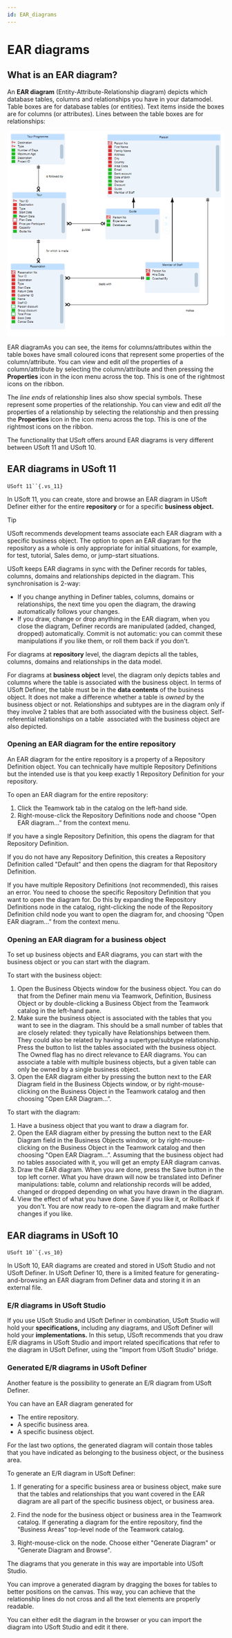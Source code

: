 ```yaml
---
id: EAR_diagrams
---
```


# EAR diagrams

## What is an EAR diagram?

An **EAR diagram** (Entity-Attribute-Relationship diagram) depicts which database tables, columns and relationships you have in your datamodel. Table boxes are for database tables (or entities). Text items inside the boxes are for columns (or attributes). Lines between the table boxes are for relationships:

![](./assets/815eb0c3-4f1c-4f5d-8200-80dfeb867a06.png)

EAR diagramAs you can see, the items for columns/attributes within the table boxes have small coloured icons that represent some properties of the column/attribute. You can view and edit *all* the properties of a column/attribute by selecting the column/attribute and then pressing the **Properties** icon in the icon menu across the top. This is one of the rightmost icons on the ribbon.

The *line ends* of relationship lines also show special symbols. These represent some properties of the relationship. You can view and edit *all* the properties of a relationship by selecting the relationship and then pressing the **Properties** icon in the icon menu across the top. This is one of the rightmost icons on the ribbon.

The functionality that USoft offers around EAR diagrams is very different between USoft 11 and USoft 10.

## EAR diagrams in USoft 11

`USoft 11``{.vs_11}`

In USoft 11, you can create, store and browse an EAR diagram in USoft Definer either for the entire **repository** or for a specific **business object.** 

> [!TIP]
> USoft recommends development teams associate each EAR diagram with a specific business object.
> The option to open an EAR diagram for the repository as a whole is only appropriate for initial situations, for example, for test, tutorial, Sales demo, or jump-start situations.

USoft keeps EAR diagrams in sync with the Definer records for tables, columns, domains and relationships depicted in the diagram. This synchronisation is 2-way:

- If you change anything in Definer tables, columns, domains or relationships, the next time you open the diagram, the drawing automatically follows your changes.
- If you draw, change or drop anything in the EAR diagram, when you close the diagram, Definer records are manipulated (added, changed, dropped) automatically. Commit is not automatic: you can commit these manipulations if you like them, or roll them back if you don't.

For diagrams at **repository** level, the diagram depicts all the tables, columns, domains and relationships in the data model.

For diagrams at **business object** level, the diagram only depicts tables and columns where the table is associated with the business object. In terms of USoft Definer, the table must be in the **data contents** of the business object. It does not make a difference whether a table is *owned* by the business object or not. Relationships and subtypes are in the diagram only if they involve 2 tables that are both associated with the business object. Self-referential relationships on a table  associated with the business object are also depicted.

### Opening an EAR diagram for the entire repository

An EAR diagram for the entire repository is a property of a Repository Definition object. You can technically have multiple Repository Definitions but the intended use is that you keep exactly 1 Repository Definition for your repository.

To open an EAR diagram for the entire repository:

1. Click the Teamwork tab in the catalog on the left-hand side.
2. Right-mouse-click the Repository Definitions node and choose "Open EAR diagram...” from the context menu.

If you have a single Repository Definition, this opens the diagram for that Repository Definition.

If you do not have any Repository Definition, this creates a Repository Definition called "Default” and then opens the diagram for that Repository Definition.

If you have multiple Repository Definitions (not recommended), this raises an error. You need to choose the specific Repository Definition that you want to open the diagram for. Do this by expanding the Repository Definitions node in the catalog, right-clicking the node of the Repository Definition child node you want to open the diagram for, and choosing “Open EAR diagram...” from the context menu.

### Opening an EAR diagram for a business object

To set up business objects and EAR diagrams, you can start with the business object or you can start with the diagram.

To start with the business object:

1. Open the Business Objects window for the business object. You can do that from the Definer main menu via Teamwork, Definition, Business Object or by double-clicking a Business Object from the Teamwork catalog in the left-hand pane.
2. Make sure the business object is associated with the tables that you want to see in the diagram. This should be a small number of tables that are closely related: they typically have Relationships between them. They could also be related by having a supertype/subtype relationship. Press the button to list the tables associated with the business object. The Owned flag has no direct relevance to EAR diagrams. You can associate a table with multiple business objects, but a given table can only be owned by a single business object.
3. Open the EAR diagram either by pressing the button next to the EAR Diagram field in the Business Objects window, or by right-mouse-clicking on the Business Object in the Teamwork catalog and then choosing "Open EAR Diagram...”.

To start with the diagram:

1. Have a business object that you want to draw a diagram for.
2. Open the EAR diagram either by pressing the button next to the EAR Diagram field in the Business Objects window, or by right-mouse-clicking on the Business Object in the Teamwork catalog and then choosing "Open EAR Diagram...”. Assuming that the business object had no tables associated with it, you will get an empty EAR diagram canvas.
3. Draw the EAR diagram. When you are done, press the Save button in the top left corner. What you have drawn will now be translated into Definer manipulations: table, column and relationship records will be added, changed or dropped depending on what you have drawn in the diagram.
4. View the effect of what you have done. Save if you like it, or Rollback if you don't. You are now ready to re-open the diagram and make further changes if you like.

## EAR diagrams in USoft 10

`USoft 10``{.vs_10}`

In USoft 10, EAR diagrams are created and stored in USoft Studio and not USoft Definer. In USoft Definer 10, there is a limited feature for generating-and-browsing an EAR diagram from Definer data and storing it in an external file.

### E/R diagrams in USoft Studio

If you use USoft Studio and USoft Definer in combination, USoft Studio will hold your **specifications,** including any diagrams, and USoft Definer will hold your **implementations.** In this setup, USoft recommends that you draw E/R diagrams in USoft Studio and import related specifications that refer to the diagram in USoft Definer, using the "Import from USoft Studio" bridge.

### Generated E/R diagrams in USoft Definer

Another feature is the possibility to generate an E/R diagram from USoft Definer.

You can have an EAR diagram generated for

- The entire repository.
- A specific business area.
- A specific business object.

For the last two options, the generated diagram will contain those tables that you have indicated as belonging to the business object, or the business area.

To generate an E/R diagram in USoft Definer:

1. If generating for a specific business area or business object, make sure that the tables and relationships that you want covered in the EAR diagram are all part of the specific business object, or business area.

2. Find the node for the business object or business area in the Teamwork catalog. If generating a diagram for the entire repository, find the "Business Areas” top-level node of the Teamwork catalog.

3. Right-mouse-click on the node. Choose either "Generate Diagram" or "Generate Diagram and Browse".

The diagrams that you generate in this way are importable into USoft Studio.

You can improve a generated diagram by dragging the boxes for tables to better positions on the canvas. This way, you can achieve that the relationship lines do not cross and all the text elements are properly readable.

You can either edit the diagram in the browser or you can import the diagram into USoft Studio and edit it there.